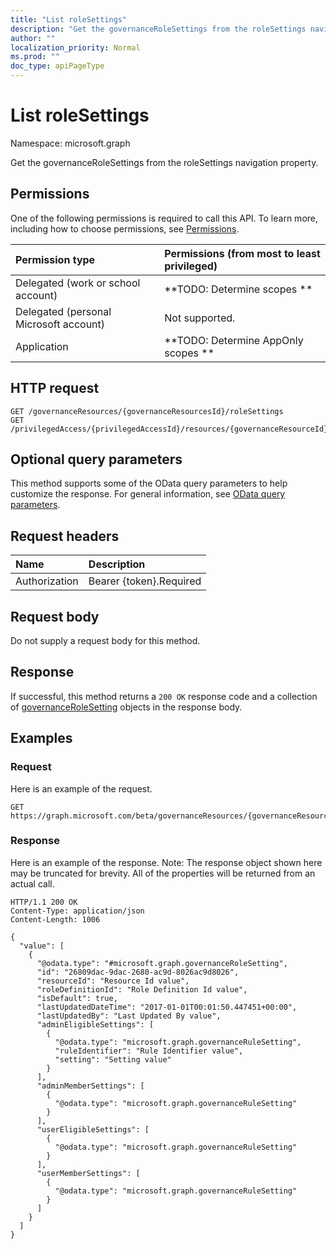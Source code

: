 ```yaml
---
title: "List roleSettings"
description: "Get the governanceRoleSettings from the roleSettings navigation property."
author: ""
localization_priority: Normal
ms.prod: ""
doc_type: apiPageType
---
```


# List roleSettings

Namespace: microsoft.graph

Get the governanceRoleSettings from the roleSettings navigation property.

## Permissions
One of the following permissions is required to call this API. To learn more, including how to choose permissions, see [Permissions](/concepts/permissions-reference.md).

|Permission type|Permissions (from most to least privileged)|
|:---|:---|
|Delegated (work or school account)|**TODO: Determine scopes **|
|Delegated (personal Microsoft account)|Not supported.|
|Application|**TODO: Determine AppOnly scopes **|

## HTTP request
<!-- {
  "blockType": "ignored"
}
-->
``` http
GET /governanceResources/{governanceResourcesId}/roleSettings
GET /privilegedAccess/{privilegedAccessId}/resources/{governanceResourceId}/roleSettings
```

## Optional query parameters
This method supports some of the OData query parameters to help customize the response. For general information, see [OData query parameters](/graph/query-parameters).

## Request headers
|Name|Description|
|:---|:---|
|Authorization|Bearer {token}.Required|

## Request body
Do not supply a request body for this method.

## Response
If successful, this method returns a `200 OK` response code and a collection of [governanceRoleSetting](../resources/governancerolesetting.md) objects in the response body.

## Examples

### Request
Here is an example of the request.
<!-- {
  "blockType": "request",
  "name": "get_governancerolesetting"
}
-->
``` http
GET https://graph.microsoft.com/beta/governanceResources/{governanceResourcesId}/roleSettings
```

### Response
Here is an example of the response. Note: The response object shown here may be truncated for brevity. All of the properties will be returned from an actual call.
<!-- {
  "blockType": "response",
  "truncated": true,
  "@odata.type": "collection(microsoft.graph.governancerolesetting)"
}
-->
``` http
HTTP/1.1 200 OK
Content-Type: application/json
Content-Length: 1006

{
  "value": [
    {
      "@odata.type": "#microsoft.graph.governanceRoleSetting",
      "id": "26809dac-9dac-2680-ac9d-8026ac9d8026",
      "resourceId": "Resource Id value",
      "roleDefinitionId": "Role Definition Id value",
      "isDefault": true,
      "lastUpdatedDateTime": "2017-01-01T00:01:50.447451+00:00",
      "lastUpdatedBy": "Last Updated By value",
      "adminEligibleSettings": [
        {
          "@odata.type": "microsoft.graph.governanceRuleSetting",
          "ruleIdentifier": "Rule Identifier value",
          "setting": "Setting value"
        }
      ],
      "adminMemberSettings": [
        {
          "@odata.type": "microsoft.graph.governanceRuleSetting"
        }
      ],
      "userEligibleSettings": [
        {
          "@odata.type": "microsoft.graph.governanceRuleSetting"
        }
      ],
      "userMemberSettings": [
        {
          "@odata.type": "microsoft.graph.governanceRuleSetting"
        }
      ]
    }
  ]
}
```

